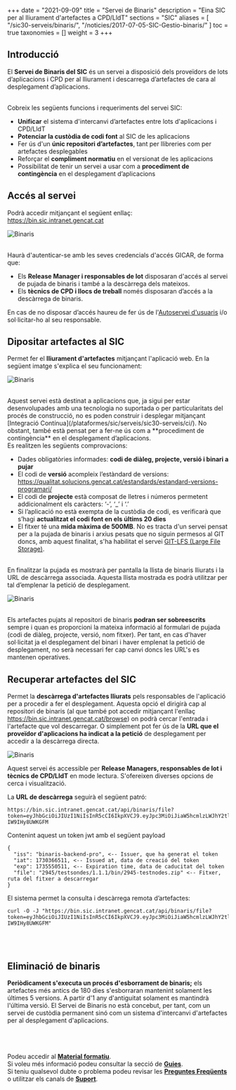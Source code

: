 +++
date = "2021-09-09"
title = "Servei de Binaris"
description = "Eina SIC per al lliurament d'artefactes a CPD/LldT"
sections = "SIC"
aliases = [
  "/sic30-serveis/binaris/",
  "/noticies/2017-07-05-SIC-Gestio-binaris/"
]
toc = true
taxonomies = []
weight = 3
+++

## Introducció

El **Servei de Binaris del SIC** és un servei a disposició dels proveïdors de lots d’aplicacions i CPD per al lliurament i descarrega d’artefactes de cara al desplegament d’aplicacions.

<br/>
Cobreix les següents funcions i requeriments del servei SIC:

* **Unificar** el sistema d'intercanvi d’artefactes entre lots d'aplicacions i CPD/LldT
* **Potenciar la custòdia de codi font** al SIC de les aplicacions
* Fer ús d'un **únic repositori d’artefactes**, tant per llibreries com per artefactes desplegables
* Reforçar el **compliment normatiu** en el versionat de les aplicacions
* Possibilitat de tenir un servei a usar com a **procediment de contingència** en el desplegament d’aplicacions

## Accés al servei

Podrà accedir mitjançant el següent enllaç: https://bin.sic.intranet.gencat.cat <br/>

![Binaris](/images/news/SIC-GestioBinarisPortal_20.png)

<br/>
Haurà d'autenticar-se amb les seves credencials d'accés GICAR, de forma que:

* Els **Release Manager i responsables de lot** disposaran d'accés al servei de pujada de binaris i també a la descàrrega dels mateixos.
* Els **tècnics de CPD i llocs de treball** només disposaran d’accés a la descàrrega de binaris.

En cas de no disposar d’accés haureu de fer ús de l'[Autoservei d'usuaris](/plataformes/sic/serveis/sic30-serveis/autoservei-usuaris/) i/o sol·licitar-ho al seu responsable.

## Dipositar artefactes al SIC

Permet fer el **lliurament d'artefactes** mitjançant l'aplicació web. En la següent imatge s'explica el seu funcionament:

![Binaris](/images/news/SIC-GestioBinarisPortal_20_2.png)

<br/>
Aquest servei està destinat a aplicacions que, ja sigui per estar desenvolupades amb una tecnologia no suportada o per particularitats del
procés de construcció, no es poden construir i desplegar mitjançant [Integració Contínua](/plataformes/sic/serveis/sic30-serveis/ci/). No obstant, també està pensat
per a fer-ne ús com a **procediment de contingència** en el desplegament d’aplicacions.

<br/>
Es realitzen les següents comprovacions:

* Dades obligatòries informades: **codi de diàleg, projecte, versió i binari a pujar**
* El codi de **versió** acompleix l’estàndard de versions: https://qualitat.solucions.gencat.cat/estandards/estandard-versions-programari/
* El codi de **projecte** està composat de lletres i números permetent addicionalment els caràcters: ‘-’, ‘_’ i ‘.’
* Si l’aplicació no està exempta de la custòdia de codi, es verificarà que s’hagi **actualitzat el codi font en els últims 20 dies**
* El fitxer té una **mida màxima de 500MB**. No es tracta d'un servei pensat per a la pujada de binaris i arxius pesats que no siguin permesos al GIT
doncs, amb aquest finalitat, s'ha habilitat el servei [GIT-LFS (Large File Storage)](/howtos/2019-10-09-sic-Howto-Git-lfs/).

<br/>
En finalitzar la pujada es mostrarà per pantalla la llista de binaris lliurats i la URL de descàrrega associada. Aquesta llista mostrada es podrà utilitzar
per tal d’emplenar la petició de desplegament.

![Binaris](/images/news/SIC-GestioBinarisPortal_20_3.png)

<br/>

<div class="message information">
Els artefactes pujats al repositori de binaris <b>podran ser sobreescrits</b> sempre i quan es proporcioni la mateixa
informació al formulari de pujada (codi de diàleg, projecte, versió, nom fitxer). Per tant, en cas d'haver sol·licitat ja el desplegament del binari i haver
emplenat la petició de desplegament, no serà necessari fer cap canvi doncs les URL's es mantenen operatives.
</div>

## Recuperar artefactes del SIC

Permet la **descàrrega d'artefactes lliurats** pels responsables de l'aplicació per a procedir a fer el desplegament.
Aquesta opció el dirigirà cap al repositori de binaris (al que també pot accedir mitjançant l'enllaç https://bin.sic.intranet.gencat.cat/browse) on
podrà cercar l'entrada i l'artefacte que vol descarregar.
O simplement pot fer ús de la **URL que el proveïdor d'aplicacions ha indicat a la petició** de desplegament per accedir a la descàrrega directa.

![Binaris](/images/news/SIC-GestioBinarisPortal_20_6.png)

<!-- Aquest servei és accessible per **Release Managers, responsables de lot i tècnics de CPD/LldT** en mode lectura.
S'ofereixen diverses opcions de cerca i visualització.
-->

Aquest servei és accessible per **Release Managers, responsables de lot i tècnics de CPD/LldT** en mode lectura.
S'ofereixen diverses opcions de cerca i visualització.

La **URL de descàrrega** seguirà el següent patró:
```
https://bin.sic.intranet.gencat.cat/api/binaris/file?token=eyJhbGciOiJIUzI1NiIsInR5cCI6IkpXVCJ9.eyJpc3MiOiJiaW5hcmlzLWJhY2tlbmQtcHJvIiwiaWF0IjoxNzMwMzY2NTExLCJleHAiOjE3MzU1NTA1MTEsImZpbGUiOiIyOTQ1L3Rlc3Rzb25kZXMvMS4xLjEvYmluLzI5NDUtdGVzdG5vZGVzLnppcCJ9.0cUl0t1YjKiPPHhJmFBi2w19Dmv95-IW9IHy8UWKGFM
```

Contenint aquest un token jwt amb el següent payload
```
{
  "iss": "binaris-backend-pro", <-- Issuer, que ha generat el token
  "iat": 1730366511, <-- Issued at, data de creació del token
  "exp": 1735550511, <-- Expiration time, data de caducitat del token
  "file": "2945/testsondes/1.1.1/bin/2945-testnodes.zip" <-- Fitxer, ruta del fitxer a descarregar
}
```

El sistema permet la consulta i descàrrega remota d’artefactes:

```
curl -O -J "https://bin.sic.intranet.gencat.cat/api/binaris/file?token=eyJhbGciOiJIUzI1NiIsInR5cCI6IkpXVCJ9.eyJpc3MiOiJiaW5hcmlzLWJhY2tlbmQtcHJvIiwiaWF0IjoxNzMwMzY2NTExLCJleHAiOjE3MzU1NTA1MTEsImZpbGUiOiIyOTQ1L3Rlc3Rzb25kZXMvMS4xLjEvYmluLzI5NDUtdGVzdG5vZGVzLnppcCJ9.0cUl0t1YjKiPPHhJmFBi2w19Dmv95-IW9IHy8UWKGFM"
```

<br/><br/>

## Eliminació de binaris

**Periòdicament s'executa un procés d'esborrament de binaris;** els artefactes més antics de 180 dies s'esborraran mantenint solament les últimes 5 versions. A partir d'1 any d'antiguitat solament es mantindrà l'última versió.
El Servei de Binaris no està concebut, per tant, com un servei de custòdia permanent sinó com un sistema d'intercanvi
d'artefactes per al desplegament d'aplicacions.


<br/><br/><br/>
Podeu accedir al [**Material formatiu**](/related/sic/2.0/formacio-binaris-20.pdf). <br/>
Si voleu més informació podeu consultar la secció de [**Guies**](/plataformes/sic/guies/sic30-guies/). <br/>
Si teniu qualsevol dubte o problema podeu revisar les [**Preguntes Freqüents**](/sic/faq) o utilitzar els canals de [**Suport**](/sic/suport).
